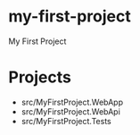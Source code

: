 # my-first-project
My First Project

# Projects
- src/MyFirstProject.WebApp
- src/MyFirstProject.WebApi
- src/MyFirstProject.Tests
